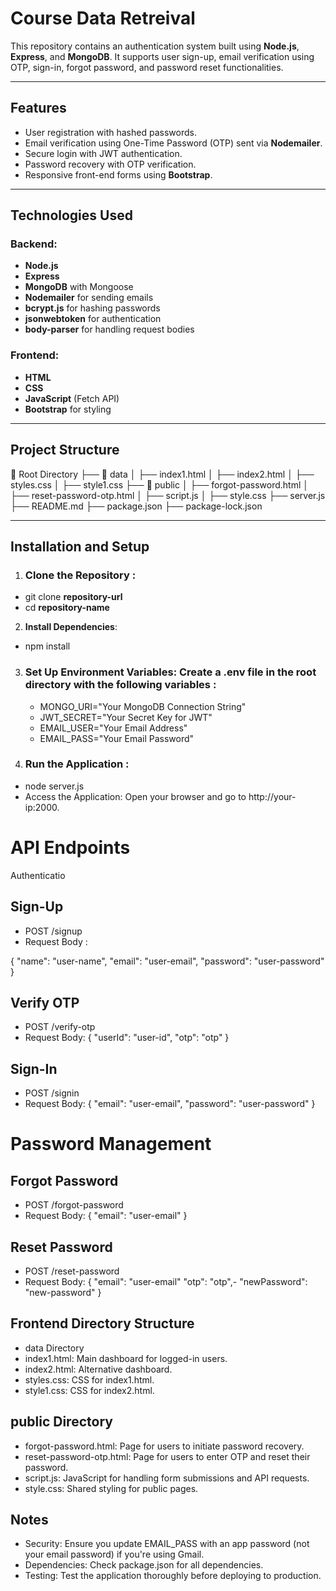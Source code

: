 # Course Data Retreival 

This repository contains an authentication system built using **Node.js**, **Express**, and **MongoDB**. It supports user sign-up, email verification using OTP, sign-in, forgot password, and password reset functionalities.

---

## Features

- User registration with hashed passwords.
- Email verification using One-Time Password (OTP) sent via **Nodemailer**.
- Secure login with JWT authentication.
- Password recovery with OTP verification.
- Responsive front-end forms using **Bootstrap**.

---

## Technologies Used

### Backend:
- **Node.js**
- **Express**
- **MongoDB** with Mongoose
- **Nodemailer** for sending emails
- **bcrypt.js** for hashing passwords
- **jsonwebtoken** for authentication
- **body-parser** for handling request bodies

### Frontend:
- **HTML**
- **CSS**
- **JavaScript** (Fetch API)
- **Bootstrap** for styling

---

## Project Structure

📁 Root Directory
├── 📁 data
│   ├── index1.html
│   ├── index2.html
│   ├── styles.css
│   ├── style1.css
├── 📁 public
│   ├── forgot-password.html
│   ├── reset-password-otp.html
│   ├── script.js
│   ├── style.css
├── server.js
├── README.md
├── package.json
├── package-lock.json


---

## Installation and Setup

1. ### Clone the Repository :
 - git clone **repository-url**
 - cd **repository-name**

2. **Install Dependencies**:
- npm install

3. ### Set Up Environment Variables: Create a .env file in the root directory with the following variables :
     - MONGO_URI="Your MongoDB Connection String"
     - JWT_SECRET="Your Secret Key for JWT"
     - EMAIL_USER="Your Email Address"
     - EMAIL_PASS="Your Email Password"

4. ### Run the Application :
- node server.js
- Access the Application: Open your browser and go to http://your-ip:2000.

# API Endpoints
 Authenticatio
 ## Sign-Up
- POST /signup
- Request Body :

{
  "name": "user-name",
  "email": "user-email",
  "password": "user-password"
}

## Verify OTP
- POST /verify-otp
- Request Body:
{
  "userId": "user-id",
  "otp": "otp"
}
## Sign-In
- POST /signin
- Request Body:
{
  "email": "user-email",
  "password": "user-password"
}

# Password Management
## Forgot Password
- POST /forgot-password
- Request Body:
{
  "email": "user-email"
}

## Reset Password
- POST /reset-password
- Request Body:
{
  "email": "user-email"
  "otp": "otp",- 
  "newPassword": "new-password"
}

## Frontend Directory Structure
- data Directory
- index1.html: Main dashboard for logged-in users.
- index2.html: Alternative dashboard.
- styles.css: CSS for index1.html.
- style1.css: CSS for index2.html.

## public Directory
- forgot-password.html: Page for users to initiate password recovery.
- reset-password-otp.html: Page for users to enter OTP and reset their password.
- script.js: JavaScript for handling form submissions and API requests.
- style.css: Shared styling for public pages.

## Notes
- Security: Ensure you update EMAIL_PASS with an app password (not your email password) if you're using Gmail.
- Dependencies: Check package.json for all dependencies.
- Testing: Test the application thoroughly before deploying to production.









